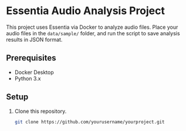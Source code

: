 # Essentia Audio Analysis Project

This project uses Essentia via Docker to analyze audio files. Place your audio files in the `data/sample/` folder, and run the script to save analysis results in JSON format.

## Prerequisites

- Docker Desktop
- Python 3.x

## Setup

1. Clone this repository.
   ```bash
   git clone https://github.com/yourusername/yourproject.git
